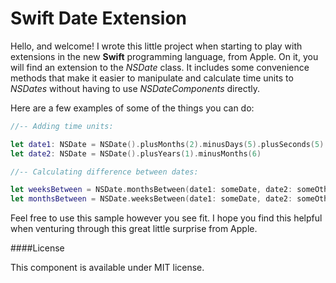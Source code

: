 Swift Date Extension
=====================

Hello, and welcome! I wrote this little project when starting to play with extensions in the new **Swift** programming language, from Apple. On it, you will find an extension to the *NSDate* class. It includes some convenience methods that make it easier to manipulate and calculate time units to *NSDates* without having to use *NSDateComponents* directly.

Here are a few examples of some of the things you can do:

```swift
//-- Adding time units:

let date1: NSDate = NSDate().plusMonths(2).minusDays(5).plusSeconds(5)
let date2: NSDate = NSDate().plusYears(1).minusMonths(6)

//-- Calculating difference between dates:

let weeksBetween = NSDate.monthsBetween(date1: someDate, date2: someOtherDate)
let monthsBetween = NSDate.weeksBetween(date1: someDate, date2: someOtherDate)

```

Feel free to use this sample however you see fit. I hope you find this helpful when venturing through this great little surprise from Apple.

####License

This component is available under MIT license.
